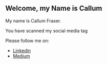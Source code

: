 ## Welcome, my Name is Callum
My name is Callum Fraser.

You have scanned my social media tag

Please follow me on:
- [Linkedin](https://www.linkedin.com/in/callumjfraser/)
- [Medium](https://medium.com/@callumjfraser)
